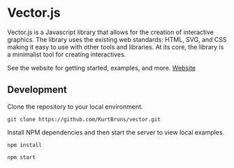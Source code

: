 # Vector.js

Vector.js is a Javascript library that allows for the creation of interactive graphics. The library uses the existing web standards: HTML, SVG, and CSS making it easy to use with other tools and libraries. At its core, the library is a minimalist tool for creating interactives.

See the website for getting started, examples, and more. [Website](https://kurtbruns.github.io/vector/)

## Development

Clone the repository to your local environment.

```
git clone https://github.com/KurtBruns/vector.git
```

Install NPM dependencies and then start the server to view local examples.

```
npm install
```

```
npm start
```

<!-- TODO: contribution details -->
